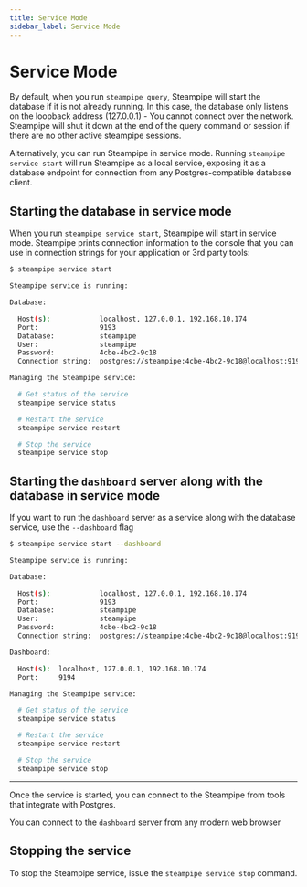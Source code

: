 ```yaml
---
title: Service Mode
sidebar_label: Service Mode
---
```


# Service Mode

By default, when you run `steampipe query`, Steampipe will start the database if it is not already running.  In this case, the database only listens on the loopback address (127.0.0.1) - You cannot connect over the network.  Steampipe will shut it down at the end of the query command or session if there are no other active steampipe sessions.

Alternatively, you can run Steampipe in service mode.  Running `steampipe service start` will run Steampipe as a local service, exposing it as a database endpoint for connection from any Postgres-compatible database client.  

## Starting the database in service mode

When you run `steampipe service start`, Steampipe will start in service mode.  Steampipe prints connection information to the console that you can use in connection strings for your application or 3rd party tools:

```bash
$ steampipe service start

Steampipe service is running:

Database:

  Host(s):            localhost, 127.0.0.1, 192.168.10.174
  Port:               9193
  Database:           steampipe
  User:               steampipe
  Password:           4cbe-4bc2-9c18
  Connection string:  postgres://steampipe:4cbe-4bc2-9c18@localhost:9193/steampipe

Managing the Steampipe service:

  # Get status of the service
  steampipe service status

  # Restart the service
  steampipe service restart

  # Stop the service
  steampipe service stop

```

## Starting the `dashboard` server along with the database in service mode

If you want to run the `dashboard` server as a service along with the database service, use the `--dashboard` flag

```bash
$ steampipe service start --dashboard

Steampipe service is running:

Database:

  Host(s):            localhost, 127.0.0.1, 192.168.10.174
  Port:               9193
  Database:           steampipe
  User:               steampipe
  Password:           4cbe-4bc2-9c18
  Connection string:  postgres://steampipe:4cbe-4bc2-9c18@localhost:9193/steampipe

Dashboard:

  Host(s):  localhost, 127.0.0.1, 192.168.10.174
  Port:     9194

Managing the Steampipe service:

  # Get status of the service
  steampipe service status

  # Restart the service
  steampipe service restart

  # Stop the service
  steampipe service stop

```

---

Once the service is started, you can connect to the Steampipe from tools that integrate with Postgres.

You can connect to the `dashboard` server from any modern web browser

## Stopping the service

To stop the Steampipe service, issue the `steampipe service stop` command.
